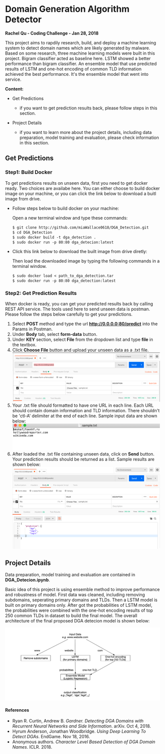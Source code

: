 # Domain Generation Algorithm Detector

**Rachel Qu - Coding Challenge - Jan 28, 2018**

This project aims to rapdily research, build, and deploy a machine learning system to detect domain names which are likely generated by malware. Based on some research, three machine learning models were built in this project. Bigram classifier acted as baseline here. LSTM showed a better performance than bigram classifier. An ensemble model that use predicted results of LSTM and one-hot encoding of common TLD information achieved the best performance. It's the ensemble model that went into service. 

**Content:**

* Get Predictions 
	- if you want to get prediction results back, please follow steps in this section.

* Project Details
	- if you want to learn more about the project details, including data preparation, model training and evaluation, please check information in this section. 
 


## Get Predictions

### Step1: Build Docker  

To get predictions results on unseen data, first you need to get docker ready. Two choices are availabe here. You can either choose to build docker image on your machine, or you can click the link below to download a buitl image from drive. 

* Follow steps below to build docker on your machine: 

	Open a new terminal window and type these commands:

	```
	$ git clone http://github.com/miaWallace0618/DGA_Detection.git
	$ cd DGA_Detection
	$ sudo docker build -t dga_detection .
	$ sudo docker run -p 80:80 dga_detecion:latest
	```

* Click this link below to download the built image from drive diretly:
	
	Then load the downloaded image by typing the following commands in a terminal window. 
	
	```
	$ sudo docker load < path_to_dga_detection.tar
	$ sudo docker run -p 80:80 dga_detection:latest

	```


### Step2: Get Prediction Results

When docker is ready, you can get your predicted results back by calling REST API service. The tools used here to send unseen data is postman. Please follow the steps below carefully to get your predictions. 

1. Select **POST** method and type the url **http://0.0.0.0:80/predict** into the Params in Postman. 
2. Under **Body** tab, select **form-data** button.
3. Under **KEY** section, select **File** from the dropdown list and type **file** in the textbox.
4. Click **Choose File** button and upload your unseen data as a .txt file. 
![Postman Sample](Images/PostmanSample.png "Sample Postman Input")
5. Your .txt file should formatted to have one URL in each line. Each URL should contain domain information and TLD information. There shouldn't be 'ctl-A' delimiter at the end of each line. Sample input data are shown below: 
![Input Sample](Images/SampleInput.png "Sample Input")
6. After loaded the .txt file containing unseen data, click on **Send** button. Your prediction results should be returned as a list. Sample results are shown below:
![Postman Results](Images/PostmanResults.png "Postman Results")


## Project Details

Data preparation, model training and evaluation are contained in **DGA_Detecion.ipynb**. 

Basic idea of this project is using ensemble method to improve performance and robustness of model. First data was cleaned, including removing subdomains, seperating primary domains and TLDs. Then a LSTM model is built on primary domains only. After got the probabilities of LSTM model, the probabilities were combined with the one-hot encoding results of top 250 common TLDs in dataset to build the final model. The overall architecture of the final proposed DGA detecion model is shown below:

![Architecture of Model](Images/Architecture.png "Architecture of Model")



#### References 
* Ryan R. Curtin, Andrew B. *Gardner. Detecting DGA Domains with Recurrent Neural Networks and Side Information*. arXiv. Oct 4, 2018.
* Hyrum Anderson, Jonathan Woodbridge. *Using Deep Learning To Detect DGAs*. EndGame. Nov 18, 2016. 
* Anonymous authors. *Character Level Based Detection of DGA Domain Names*. ICLR. 2018.